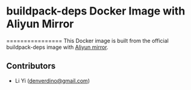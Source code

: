 # buildpack-deps Docker Image with Aliyun Mirror
================
This Docker image is built from the official buildpack-deps image with [Aliyun mirror](http://mirrors.aliyun.com/).

Contributors
-------------------
* Li Yi (denverdino@gmail.com)


